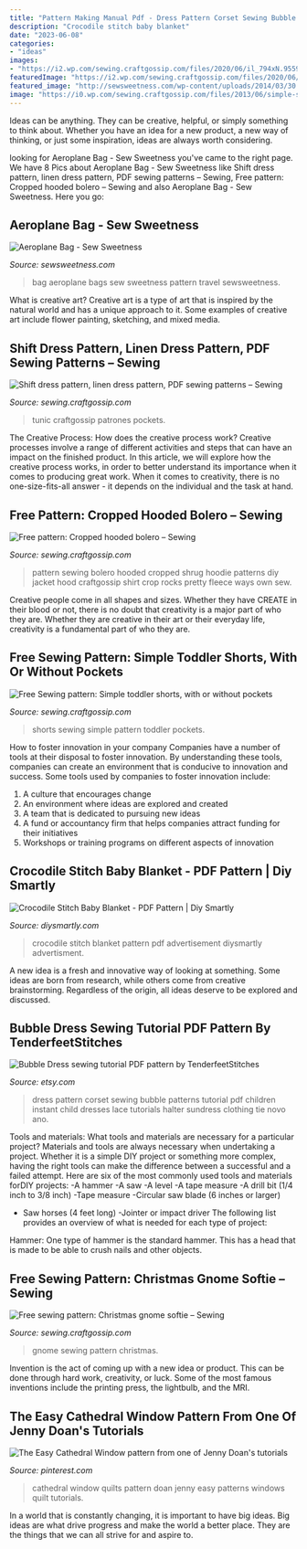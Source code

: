 ```yaml
---
title: "Pattern Making Manual Pdf - Dress Pattern Corset Sewing Bubble Patterns Tutorial Pdf Children Instant Child Dresses Lace Tutorials Halter Sundress Clothing Tie Novo Ano"
description: "Crocodile stitch baby blanket"
date: "2023-06-08"
categories:
- "ideas"
images:
- "https://i2.wp.com/sewing.craftgossip.com/files/2020/06/il_794xN.955932900_62tu.jpg?fit=600%2C899&amp;ssl=1"
featuredImage: "https://i2.wp.com/sewing.craftgossip.com/files/2020/06/il_794xN.955932900_62tu.jpg?fit=600%2C899&amp;ssl=1"
featured_image: "http://sewsweetness.com/wp-content/uploads/2014/03/30.jpg"
image: "https://i0.wp.com/sewing.craftgossip.com/files/2013/06/simple-shorts.jpg?fit=430%2C281&amp;ssl=1"
---
```



Ideas can be anything. They can be creative, helpful, or simply something to think about. Whether you have an idea for a new product, a new way of thinking, or just some inspiration, ideas are always worth considering.

	

		
looking for Aeroplane Bag - Sew Sweetness you've came to the right page. We have 8 Pics about Aeroplane Bag - Sew Sweetness like Shift dress pattern, linen dress pattern, PDF sewing patterns – Sewing, Free pattern: Cropped hooded bolero – Sewing and also Aeroplane Bag - Sew Sweetness. Here you go:
		
    
## Aeroplane Bag - Sew Sweetness

<img loading=lazy src="http://sewsweetness.com/wp-content/uploads/2014/03/30.jpg" onerror="this.onerror=null;this.src='https://tse3.mm.bing.net/th?id=OIP.HlD-Q_Smt9keqBdJinPR8wHaLH&amp;pid=15.1';" alt="Aeroplane Bag - Sew Sweetness">

_Source: sewsweetness.com_

>bag aeroplane bags sew sweetness pattern travel sewsweetness. 

	

What is creative art?
Creative art is a type of art that is inspired by the natural world and has a unique approach to it. Some examples of creative art include flower painting, sketching, and mixed media.

    
## Shift Dress Pattern, Linen Dress Pattern, PDF Sewing Patterns – Sewing

<img loading=lazy src="https://i2.wp.com/sewing.craftgossip.com/files/2020/06/il_794xN.955932900_62tu.jpg?fit=600%2C899&amp;ssl=1" onerror="this.onerror=null;this.src='https://tse2.mm.bing.net/th?id=OIP.xbpBcjzl7VHEZKmlySLlFAHaLG&amp;pid=15.1';" alt="Shift dress pattern, linen dress pattern, PDF sewing patterns – Sewing">

_Source: sewing.craftgossip.com_

>tunic craftgossip patrones pockets. 

	

The Creative Process: How does the creative process work?
Creative processes involve a range of different activities and steps that can have an impact on the finished product. In this article, we will explore how the creative process works, in order to better understand its importance when it comes to producing great work.
When it comes to creativity, there is no one-size-fits-all answer - it depends on the individual and the task at hand.

    
## Free Pattern: Cropped Hooded Bolero – Sewing

<img loading=lazy src="http://i2.wp.com/sewing.craftgossip.com/files/2011/01/hoodedbolero.jpg?fit=204%2C363" onerror="this.onerror=null;this.src='https://tse3.mm.bing.net/th?id=OIP.x6xA0aDorRma6xn-GCA3xAAAAA&amp;pid=15.1';" alt="Free pattern: Cropped hooded bolero – Sewing">

_Source: sewing.craftgossip.com_

>pattern sewing bolero hooded cropped shrug hoodie patterns diy jacket hood craftgossip shirt crop rocks pretty fleece ways own sew. 

	

Creative people come in all shapes and sizes. Whether they have CREATE in their blood or not, there is no doubt that creativity is a major part of who they are. Whether they are creative in their art or their everyday life, creativity is a fundamental part of who they are.

    
## Free Sewing Pattern: Simple Toddler Shorts, With Or Without Pockets

<img loading=lazy src="https://i0.wp.com/sewing.craftgossip.com/files/2013/06/simple-shorts.jpg?fit=430%2C281&amp;ssl=1" onerror="this.onerror=null;this.src='https://tse3.mm.bing.net/th?id=OIP.9RVKtVeyx5Ra8gkWS8Wn3AAAAA&amp;pid=15.1';" alt="Free Sewing pattern: Simple toddler shorts, with or without pockets">

_Source: sewing.craftgossip.com_

>shorts sewing simple pattern toddler pockets. 

	

How to foster innovation in your company
Companies have a number of tools at their disposal to foster innovation. By understanding these tools, companies can create an environment that is conducive to innovation and success. 
Some tools used by companies to foster innovation include: 

1. A culture that encourages change 
2. An environment where ideas are explored and created 
3. A team that is dedicated to pursuing new ideas 
4. A fund or accountancy firm that helps companies attract funding for their initiatives 
5. Workshops or training programs on different aspects of innovation 

    
## Crocodile Stitch Baby Blanket - PDF Pattern | Diy Smartly

<img loading=lazy src="https://www.diysmartly.com/wp-content/uploads/2016/10/Crocodile-Stitch-Baby-Blanket.jpg" onerror="this.onerror=null;this.src='https://tse3.mm.bing.net/th?id=OIP.Uln2TE-2nhaRrBTKca4TQQHaEJ&amp;pid=15.1';" alt="Crocodile Stitch Baby Blanket - PDF Pattern | Diy Smartly">

_Source: diysmartly.com_

>crocodile stitch blanket pattern pdf advertisement diysmartly advertisment. 

	

A new idea is a fresh and innovative way of looking at something. Some ideas are born from research, while others come from creative brainstorming. Regardless of the origin, all ideas deserve to be explored and discussed.

    
## Bubble Dress Sewing Tutorial PDF Pattern By TenderfeetStitches

<img loading=lazy src="http://img1.etsystatic.com/000/0/5922400/il_570xN.238657191.jpg" onerror="this.onerror=null;this.src='https://tse2.mm.bing.net/th?id=OIP.EPYuZqIP2HVjfWQtnMHMdwHaLH&amp;pid=15.1';" alt="Bubble Dress sewing tutorial PDF pattern by TenderfeetStitches">

_Source: etsy.com_

>dress pattern corset sewing bubble patterns tutorial pdf children instant child dresses lace tutorials halter sundress clothing tie novo ano. 

	

Tools and materials: What tools and materials are necessary for a particular project?
Materials and tools are always necessary when undertaking a project. Whether it is a simple DIY project or something more complex, having the right tools can make the difference between a successful and a failed attempt. Here are six of the most commonly used tools and materials forDIY projects:
-A hammer
-A saw
-A level
-A tape measure
-A drill bit (1/4 inch to 3/8 inch) 
-Tape measure 
-Circular saw blade (6 inches or larger) 
- Saw horses (4 feet long)  -Jointer or impact driver 
The following list provides an overview of what is needed for each type of project: 

Hammer: One type of hammer is the standard hammer. This has a head that is made to be able to crush nails and other objects.

    
## Free Sewing Pattern: Christmas Gnome Softie – Sewing

<img loading=lazy src="https://i1.wp.com/sewing.craftgossip.com/files/2018/11/christmas-gnome-sewing-pattern.jpg?fit=667%2C1000&amp;ssl=1" onerror="this.onerror=null;this.src='https://tse1.mm.bing.net/th?id=OIP.mdo5y5SKq2grspCKNnf8EQHaLG&amp;pid=15.1';" alt="Free sewing pattern: Christmas gnome softie – Sewing">

_Source: sewing.craftgossip.com_

>gnome sewing pattern christmas. 

	

Invention is the act of coming up with a new idea or product. This can be done through hard work, creativity, or luck. Some of the most famous inventions include the printing press, the lightbulb, and the MRI.

    
## The Easy Cathedral Window Pattern From One Of Jenny Doan&#039;s Tutorials

<img loading=lazy src="https://i.pinimg.com/736x/77/f7/d5/77f7d52ae6b67e55ce5453827e071d61.jpg" onerror="this.onerror=null;this.src='https://tse4.mm.bing.net/th?id=OIP.sfaU2jbofJ14MdUo_bPEkQHaKa&amp;pid=15.1';" alt="The Easy Cathedral Window pattern from one of Jenny Doan&#039;s tutorials">

_Source: pinterest.com_

>cathedral window quilts pattern doan jenny easy patterns windows quilt tutorials. 

	

In a world that is constantly changing, it is important to have big ideas. Big ideas are what drive progress and make the world a better place. They are the things that we can all strive for and aspire to.

